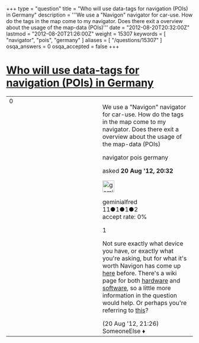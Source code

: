 +++
type = "question"
title = "Who will use data-tags for navigation (POIs) in Germany"
description = '''We use a &quot;Navigon&quot; navigator for car-use. How do the tags in the map come to my navigator. Does there exit a overview about the usage of the map-data (POIs)'''
date = "2012-08-20T20:32:00Z"
lastmod = "2012-08-20T21:26:00Z"
weight = 15307
keywords = [ "navigator", "pois", "germany" ]
aliases = [ "/questions/15307" ]
osqa_answers = 0
osqa_accepted = false
+++

<div class="headNormal">

# [Who will use data-tags for navigation (POIs) in Germany](/questions/15307/who-will-use-data-tags-for-navigation-pois-in-germany)

</div>

<div id="main-body">

<div id="askform">

<table id="question-table" style="width:100%;">
<colgroup>
<col style="width: 50%" />
<col style="width: 50%" />
</colgroup>
<tbody>
<tr>
<td style="width: 30px; vertical-align: top"><div class="vote-buttons">
<span id="post-15307-upvote" class="ajax-command post-vote up" rel="nofollow" title="I like this post (click again to cancel)"> </span>
<div id="post-15307-score" class="post-score" title="current number of votes">
0
</div>
<span id="post-15307-downvote" class="ajax-command post-vote down" rel="nofollow" title="I dont like this post (click again to cancel)"> </span> <span id="favorite-mark" class="ajax-command favorite-mark" rel="nofollow" title="mark/unmark this question as favorite (click again to cancel)"> </span>
<div id="favorite-count" class="favorite-count">
&#10;</div>
</div></td>
<td><div id="item-right">
<div class="question-body">
<p>We use a "Navigon" navigator for car-use. How do the tags in the map come to my navigator. Does there exit a overview about the usage of the map-data (POIs)</p>
</div>
<div id="question-tags" class="tags-container tags">
<span class="post-tag tag-link-navigator" rel="tag" title="see questions tagged &#39;navigator&#39;">navigator</span> <span class="post-tag tag-link-pois" rel="tag" title="see questions tagged &#39;pois&#39;">pois</span> <span class="post-tag tag-link-germany" rel="tag" title="see questions tagged &#39;germany&#39;">germany</span>
</div>
<div id="question-controls" class="post-controls">
&#10;</div>
<div class="post-update-info-container">
<div class="post-update-info post-update-info-user">
<p>asked <strong>20 Aug '12, 20:32</strong></p>
<img src="https://secure.gravatar.com/avatar/e791f6edb8b7df79493f4e8c26fd067c?s=32&amp;d=identicon&amp;r=g" class="gravatar" width="32" height="32" alt="geminialfred&#39;s gravatar image" />
<p><span>geminialfred</span><br />
<span class="score" title="11 reputation points">11</span><span title="1 badges"><span class="badge1">●</span><span class="badgecount">1</span></span><span title="1 badges"><span class="silver">●</span><span class="badgecount">1</span></span><span title="2 badges"><span class="bronze">●</span><span class="badgecount">2</span></span><br />
<span class="accept_rate" title="Rate of the user&#39;s accepted answers">accept rate:</span> <span title="geminialfred has no accepted answers">0%</span></p>
</div>
</div>
<div id="comments-container-15307" class="comments-container">
<span id="15309"></span>
<div id="comment-15309" class="comment">
<div id="post-15309-score" class="comment-score">
1
</div>
<div class="comment-text">
<p>Not sure exactly what device you have, or exactly what you're asking, but for what it's worth Navigon has come up <a href="http://help.openstreetmap.org/questions/14134/osm-on-navigon">here</a> before. There's a wiki page for both <a href="http://wiki.openstreetmap.org/wiki/Navigon">hardware</a> and <a href="http://wiki.openstreetmap.org/wiki/Navigon_Urban">software</a>, so a little more information in the question would help. Or perhaps you're referring to <a href="http://lists.openstreetmap.org/pipermail/talk/2011-June/058704.html">this</a>?</p>
</div>
<div id="comment-15309-info" class="comment-info">
<span class="comment-age">(20 Aug '12, 21:26)</span> <span class="comment-user userinfo">SomeoneElse ♦</span>
</div>
</div>
</div>
<div id="comment-tools-15307" class="comment-tools">
&#10;</div>
<div class="clear">
&#10;</div>
<div id="comment-15307-form-container" class="comment-form-container">
&#10;</div>
<div class="clear">
&#10;</div>
</div></td>
</tr>
</tbody>
</table>

</div>

</div>

